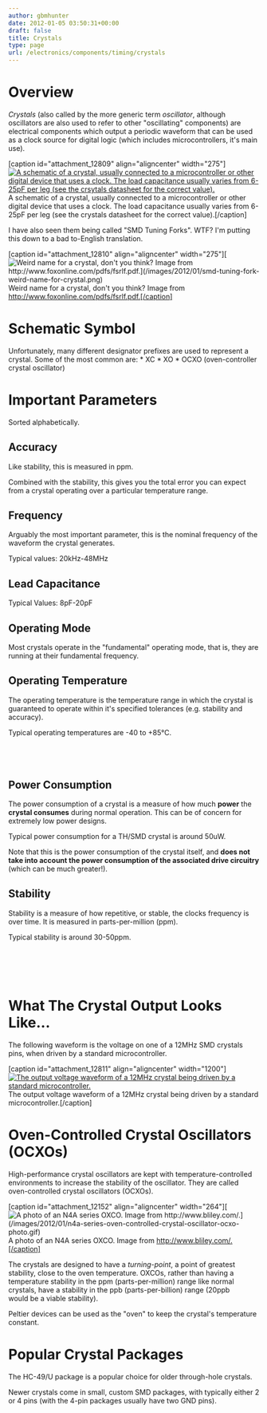 ```yaml
---
author: gbmhunter
date: 2012-01-05 03:50:31+00:00
draft: false
title: Crystals
type: page
url: /electronics/components/timing/crystals
---
```


# Overview

_Crystals_ (also called by the more generic term _oscillator_, although oscillators are also used to refer to other "oscillating" components) are electrical components which output a periodic waveform that can be used as a clock source for digital logic (which includes microcontrollers, it's main use).

[caption id="attachment_12809" align="aligncenter" width="275"][![A schematic of a crystal, usually connected to a microcontroller or other digital device that uses a clock. The load capacitance usually varies from 6-25pF per leg (see the crsytals datasheet for the correct value).](/images/2012/01/crystal-schematic.png)
](/images/2012/01/crystal-schematic.png) A schematic of a crystal, usually connected to a microcontroller or other digital device that uses a clock. The load capacitance usually varies from 6-25pF per leg (see the crystals datasheet for the correct value).[/caption]

I have also seen them being called "SMD Tuning Forks". WTF? I'm putting this down to a bad to-English translation.

[caption id="attachment_12810" align="aligncenter" width="275"][![Weird name for a crystal, don't you think? Image from http://www.foxonline.com/pdfs/fsrlf.pdf.](/images/2012/01/smd-tuning-fork-weird-name-for-crystal.png)
](/images/2012/01/smd-tuning-fork-weird-name-for-crystal.png) Weird name for a crystal, don't you think? Image from http://www.foxonline.com/pdfs/fsrlf.pdf.[/caption]

# Schematic Symbol

Unfortunately, many different designator prefixes are used to represent a crystal. Some of the most common are:  * XC  * XO  * OCXO (oven-controller crystal oscillator)

# Important Parameters

Sorted alphabetically.

## Accuracy

Like stability, this is measured in ppm.

Combined with the stability, this gives you the total error you can expect from a crystal operating over a particular temperature range.

## Frequency

Arguably the most important parameter, this is the nominal frequency of the waveform the crystal generates.

Typical values: 20kHz-48MHz

## Lead Capacitance

Typical Values: 8pF-20pF

## Operating Mode

Most crystals operate in the "fundamental" operating mode, that is, they are running at their fundamental frequency.

## Operating Temperature

The operating temperature is the temperature range in which the crystal is guaranteed to operate within it's specified tolerances (e.g. stability and accuracy).

Typical operating temperatures are -40 to +85°C.

##  

## Power Consumption

The power consumption of a crystal is a measure of how much **power** the **crystal consumes** during normal operation. This can be of concern for extremely low power designs.

Typical power consumption for a TH/SMD crystal is around 50uW.

Note that this is the power consumption of the crystal itself, and **does not take into account the power consumption of the associated drive circuitry** (which can be much greater!).

## Stability

Stability is a measure of how repetitive, or stable, the clocks frequency is over time. It is measured in parts-per-million (ppm).

Typical stability is around 30-50ppm.

#  

# What The Crystal Output Looks Like...

The following waveform is the voltage on one of a 12MHz SMD crystals pins, when driven by a standard microcontroller.

[caption id="attachment_12811" align="aligncenter" width="1200"][![The output voltage waveform of a 12MHz crystal being driven by a standard microcontroller.](/images/2012/01/12mhz-crystal-output-when-driven-by-microcontroller.jpg)
](/images/2012/01/12mhz-crystal-output-when-driven-by-microcontroller.jpg) The output voltage waveform of a 12MHz crystal being driven by a standard microcontroller.[/caption]

# Oven-Controlled Crystal Oscillators (OCXOs)

High-performance crystal oscillators are kept with temperature-controlled environments to increase the stability of the oscillator. They are called oven-controlled crystal oscillators (OCXOs).

[caption id="attachment_12152" align="aligncenter" width="264"][![A photo of an N4A series OXCO. Image from http://www.bliley.com/.](/images/2012/01/n4a-series-oven-controlled-crystal-oscillator-ocxo-photo.gif)
](/images/2012/01/n4a-series-oven-controlled-crystal-oscillator-ocxo-photo.gif) A photo of an N4A series OXCO. Image from http://www.bliley.com/.[/caption]

The crystals are designed to have a _turning-point_, a point of greatest stability, close to the oven temperature. OXCOs, rather than having a temperature stability in the ppm (parts-per-million) range like normal crystals, have a stability in the ppb (parts-per-billion) range (20ppb would be a viable stability).

Peltier devices can be used as the "oven" to keep the crystal's temperature constant.

# Popular Crystal Packages

The HC-49/U package is a popular choice for older through-hole crystals.

Newer crystals come in small, custom SMD packages, with typically either 2 or 4 pins (with the 4-pin packages usually have two GND pins).
